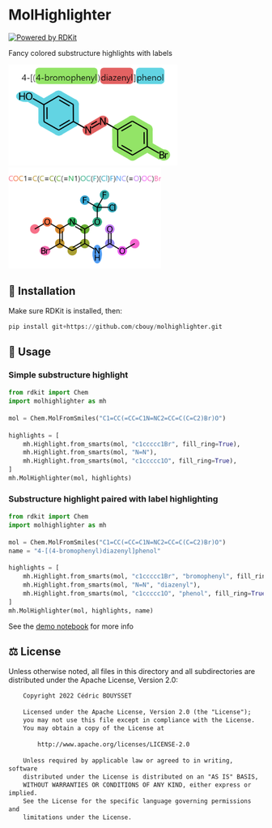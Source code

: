 # MolHighlighter

[![Powered by RDKit](https://img.shields.io/badge/Powered%20by-RDKit-3838ff.svg?logo=data:image/png;base64,iVBORw0KGgoAAAANSUhEUgAAABAAAAAQBAMAAADt3eJSAAAABGdBTUEAALGPC/xhBQAAACBjSFJNAAB6JgAAgIQAAPoAAACA6AAAdTAAAOpgAAA6mAAAF3CculE8AAAAFVBMVEXc3NwUFP8UPP9kZP+MjP+0tP////9ZXZotAAAAAXRSTlMAQObYZgAAAAFiS0dEBmFmuH0AAAAHdElNRQfmAwsPGi+MyC9RAAAAQElEQVQI12NgQABGQUEBMENISUkRLKBsbGwEEhIyBgJFsICLC0iIUdnExcUZwnANQWfApKCK4doRBsKtQFgKAQC5Ww1JEHSEkAAAACV0RVh0ZGF0ZTpjcmVhdGUAMjAyMi0wMy0xMVQxNToyNjo0NyswMDowMDzr2J4AAAAldEVYdGRhdGU6bW9kaWZ5ADIwMjItMDMtMTFUMTU6MjY6NDcrMDA6MDBNtmAiAAAAAElFTkSuQmCC)](https://www.rdkit.org/)

Fancy colored substructure highlights with labels

<p float="left">
    <img alt="Paired highlight of IUPAC name" height="200" src="assets/iupac_highlight.png"/>
    <img alt="Paired highlight of SMILES string" height="200" src="assets/smiles_highlight.png"/>
</p>

## 🐍 Installation

Make sure RDKit is installed, then:

```python
pip install git+https://github.com/cbouy/molhighlighter.git
```

## 📜 Usage

### Simple substructure highlight

```python
from rdkit import Chem
import molhighlighter as mh

mol = Chem.MolFromSmiles("C1=CC(=CC=C1N=NC2=CC=C(C=C2)Br)O")

highlights = [
    mh.Highlight.from_smarts(mol, "c1ccccc1Br", fill_ring=True),
    mh.Highlight.from_smarts(mol, "N=N"),
    mh.Highlight.from_smarts(mol, "c1ccccc1O", fill_ring=True),
]
mh.MolHighlighter(mol, highlights)
```

### Substructure highlight paired with label highlighting

```python
from rdkit import Chem
import molhighlighter as mh

mol = Chem.MolFromSmiles("C1=CC(=CC=C1N=NC2=CC=C(C=C2)Br)O")
name = "4-[(4-bromophenyl)diazenyl]phenol"

highlights = [
    mh.Highlight.from_smarts(mol, "c1ccccc1Br", "bromophenyl", fill_ring=True),
    mh.Highlight.from_smarts(mol, "N=N", "diazenyl"),
    mh.Highlight.from_smarts(mol, "c1ccccc1O", "phenol", fill_ring=True),
]
mh.MolHighlighter(mol, highlights, name)
```

See the [demo notebook](demo.ipynb) for more info

## ⚖ License

Unless otherwise noted, all files in this directory and all subdirectories are distributed under the Apache License, Version 2.0:
```text
    Copyright 2022 Cédric BOUYSSET

    Licensed under the Apache License, Version 2.0 (the "License");
    you may not use this file except in compliance with the License.
    You may obtain a copy of the License at

        http://www.apache.org/licenses/LICENSE-2.0

    Unless required by applicable law or agreed to in writing, software
    distributed under the License is distributed on an "AS IS" BASIS,
    WITHOUT WARRANTIES OR CONDITIONS OF ANY KIND, either express or implied.
    See the License for the specific language governing permissions and
    limitations under the License.
```
